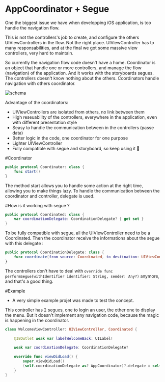 # AppCoordinator + Segue

One the biggest issue we have when developping iOS application, is too handle the navigation flow.

This is not the controllers's job to create, and configure the others UIViewControllers in the flow. Not the right place. UIViewController has to many responsabilities, and at the final we got some massive view controllers, very hard to maintain.

So currently the navigation flow code doesn't have a home.
Coordinator is an object that handle one or more controllers, and manage the flow (navigation) of the application. And it works with the storyboards segues. The controllers doesn't know nothing about the others. Coordinators handle navigation with others coordinator.

![schema](https://cloud.githubusercontent.com/assets/3276768/19786695/88ba710e-9c9f-11e6-8a17-373df0358657.png)

Advantage of the coordinators:
 - UIViewControllers are isolated from others, no link between them
 - High reseuability of the controllers, everywhere in the application, even with different presentation style
 - Seasy to handle the communication between in the controllers (passe data)
 - Better logic in the code, one coordinator for one purpose
 - Lighter UIViewController
 - Fully compatible with segue and storyboard, so keep using it 🎉
 
#Coordinator

```Swift
public protocol Coordinator: class {
    func start()
}
```
The method start allows you to handle some action at the right time, allowing you to make things lazy.
To handle the communication between the coordinator and controller, delegate is used.

#How is it working with segue ?

```Swift
public protocol Coordinated: class {
    var coordinationDelegate: CoordinationDelegate? { get set }
}
```
To be fully compatible with segue, all the UIViewController need to be a Coordinated. Then the coordinator receive the informations about the segue with this delegate : 

```swift
public protocol CoordinationDelegate: class {
    func coordinate(from source: Coordinated, to destination: UIViewController, identifier id: String?)
}
```

The controllers don't have to deal with `override func performSegue(withIdentifier identifier: String, sender: Any?)` anymore, and that's a good thing.

#Example

 - A very simple example projet was made to test the concept.

This controller has 2 segues, one to login an user, the other one to display the menu.
But it doesn't implement any navigation code, because the magic is happening in the coordinator.
```swift
class WelcomeViewController: UIViewController, Coordinated {
    
    @IBOutlet weak var labelWelcomeBack: UILabel!
    
    weak var coordinationDelegate: CoordinationDelegate?
    
    override func viewDidLoad() {
        super.viewDidLoad()
        (self.coordinationDelegate as? AppCoordinator)?.delegate = self
    }
}
```
